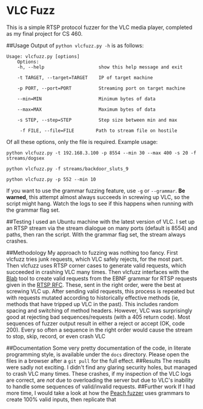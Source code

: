 # VLC Fuzz
This is a simple RTSP protocol fuzzer for the VLC media player, completed as my
final project for CS 460. 

##Usage
Output of `python vlcfuzz.py -h` is as follows:

	Usage: vlcfuzz.py [options]
 		Options:  
  		-h, --help                    show this help message and exit
      
  		-t TARGET, --target=TARGET    IP of target machine
                        
  		-p PORT, --port=PORT          Streaming port on target machine
  
  		--min=MIN                     Minimum bytes of data
  
  		--max=MAX                     Maximum bytes of data
  
  		-s STEP, --step=STEP          Step size between min and max
  
 		 -f FILE, --file=FILE        Path to stream file on hostile
 		 
Of all these options, only the file is required. Example usage:

`python vlcfuzz.py -t 192.168.3.100 -p 8554 --min 30 --max 400 -s 20 -f streams/dogsex`

`python vlcfuzz.py -f streams/backdoor_sluts_9`

`python vlcfuzz.py -p 552 --min 10`

If you want to use the grammar fuzzing feature, use `-g` or `--grammar`. **Be warned**, this attempt almost always succeeds in screwing up VLC, so the script might hang. Watch the logs to see if this happens when running with the grammar flag set.

##Testing
I used an Ubuntu machine with the latest version of VLC. I set up an RTSP stream via the stream dialogue on many ports (default is 8554) and paths, then ran the script. With the grammar flag set, the stream always crashes.

##Methodology
My approach to fuzzing was nothing too fancy. First vlcfuzz tries junk requests, which VLC safely rejects, for the most part. Then vlcfuzz uses RTSP corner cases to generate valid requests, which succeeded in crashing VLC many times. Then vlcfuzz interfaces with the [Blab](https://code.google.com/p/ouspg/wiki/Blab) tool to create valid requests from the EBNF grammar for RTSP requests given in the [RTSP RFC](http://www.ietf.org/rfc/rfc2326.txt). These, sent in the right order, were the best at screwing VLC up. After sending valid requests, this process is repeated but with requests mutated according to historically effective methods (ie, methods that have tripped up VLC in the past). This includes random spacing and switching of method headers. However, VLC was surprisingly good at rejecting bad sequences/requests (with a  405 return code). Most sequences of fuzzer output result in either a reject or accept (OK, code 200). Every so often a sequence in the right order would cause the stream to stop, skip, record, or even crash VLC

##Documentation
Some very pretty documentation of the code, in literate programming style, is available under the `docs` directory. Please open the files in a browser after a `git pull` for the full effect.
##Results
The results were sadly not exciting. I didn't find any glaring security holes, but managed to crash VLC many times. These crashes, if my inspection of the VLC logs are correct, are *not* due to overloading the server but due to VLC's inability to handle some sequences of valid/invalid requests. 
##Further work
If I had more time, I would take a look at how the [Peach fuzzer](http://peachfuzzer.com/) uses grammars to create 100% valid inputs, then replicate that